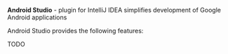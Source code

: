 **Android Studio** - plugin for IntelliJ IDEA simplifies development of Google Android applications

Android Studio provides the following features:

TODO